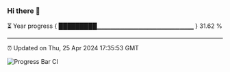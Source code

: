 ### Hi there 👋

⏳ Year progress { █████████▁▁▁▁▁▁▁▁▁▁▁▁▁▁▁▁▁▁▁▁▁ } 31.62 %

---

⏰ Updated on Thu, 25 Apr 2024 17:35:53 GMT

![Progress Bar CI](https://github.com/IshwaranRudhara/GIT-ACTION/workflows/Progress%20Bar%20CI/badge.svg)
